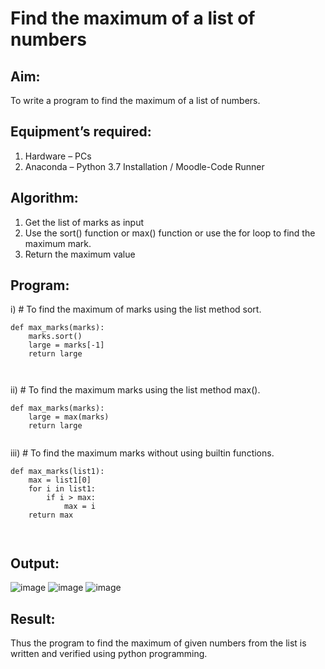 # Find the maximum of a list of numbers
## Aim:
To write a program to find the maximum of a list of numbers.
## Equipment’s required:
1.	Hardware – PCs
2.	Anaconda – Python 3.7 Installation / Moodle-Code Runner
## Algorithm:
1.	Get the list of marks as input
2.	Use the sort() function or max() function or use the for loop to find the maximum mark.
3.	Return the maximum value
## Program:

i)	# To find the maximum of marks using the list method sort.
```
def max_marks(marks):
    marks.sort()
    large = marks[-1]
    return large



```

ii)	# To find the maximum marks using the list method max().
```
def max_marks(marks):
    large = max(marks)
    return large
    

```

iii) # To find the maximum marks without using builtin functions.
```
def max_marks(list1):
    max = list1[0]
    for i in list1:
        if i > max:
            max = i
    return max        



```



## Output:
![image](https://github.com/user-attachments/assets/bce982d2-40e7-4b40-9acc-efb81a15c9d1)
![image](https://github.com/user-attachments/assets/4004c21f-83e4-4f16-8005-8e336137f3af)
![image](https://github.com/user-attachments/assets/7746c35c-9117-4f9a-8e78-9369b62b9592)



## Result:
Thus the program to find the maximum of given numbers from the list is written and verified using python programming.
